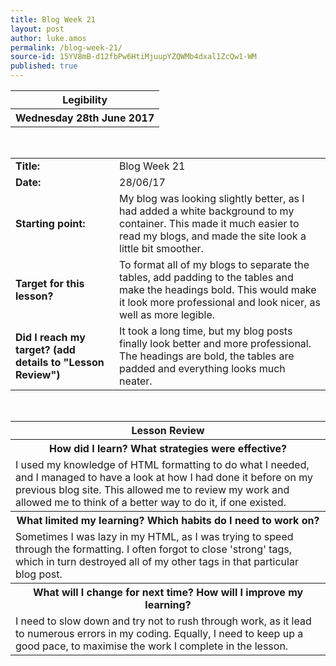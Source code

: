 ```yaml
---
title: Blog Week 21
layout: post
author: luke.amos
permalink: /blog-week-21/
source-id: 15YV8mB-d12fbPw6HtiMjuupYZQWMb4dxal1ZcQw1-WM
published: true
---
```

<table class="title1">
<tr>
<th ><strong>Legibility</strong></th>
</tr>
<tr>
<th><strong>Wednesday 28th June 2017</strong></th>
</tr>
</table>
<br />

<table>
  <tr>
  <td style="width: 150px;"><strong>Title:</strong></td>
  <td>Blog Week 21</td>
  </tr>
  <tr>
    <td><strong>Date:</strong></td>
    <td>28/06/17</td>
  </tr>
  <tr>
  <td><strong>Starting point:</strong></td>
    <td>My blog was looking slightly better, as I had added a white background to my container. This made it much easier to read my blogs, and made the site look a little bit smoother.</td>
  </tr>
  <tr>
  <td><strong>Target for this lesson?</strong></td>
    <td>To format all of my blogs to separate the tables, add padding to the tables and make the headings bold. This would make it look more professional and look nicer, as well as more legible.</td>
  </tr>
  <tr>
    <td><strong>Did I reach my target? 
    (add details to "Lesson Review")</strong></td>
    <td>It took a long time, but my blog posts finally look better and more professional. The headings are bold, the tables are padded and everything looks much neater.</td>
  </tr>
</table>
<br />

<table>
  <tr>
  <th><strong>Lesson Review</strong></th>
  </tr>
  <tr>
  <th><strong>How did I learn? What strategies were effective?</strong></th>
  </tr>
  <tr>
    <td>I used my knowledge of HTML formatting to do what I needed, and I managed to have a look at how I had done it before on my previous blog site. This allowed me to review my work and allowed me to think of a better way to do it, if one existed.</td>
  </tr>
  <tr>
  <th><strong>What limited my learning? Which habits do I need to work on?</strong></th>
  </tr>
  <tr>
    <td>Sometimes I was lazy in my HTML, as I was trying to speed through the formatting. I often forgot to close 'strong' tags, which in turn destroyed all of my other tags in that particular blog post.</td>
  </tr>
  <tr>
  <th><strong>What will I change for next time? How will I improve my learning?</strong></th>
  </tr>
  <tr>
    <td>I need to slow down and try not to rush through work, as it lead to numerous errors in my coding. Equally, I need to keep up a good pace, to maximise the work I complete in the lesson.</td>
  </tr>
</table>
<br />
